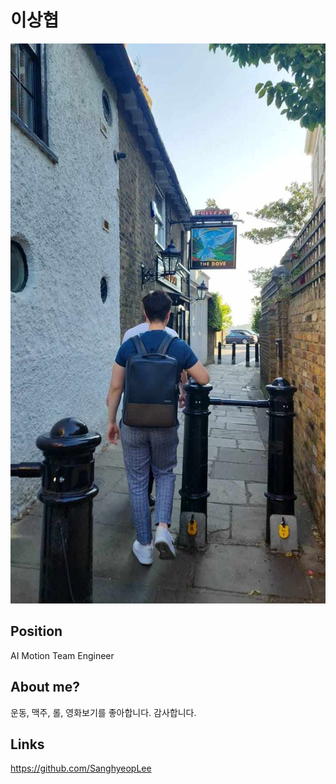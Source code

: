 # 이상협

![메인 이미지](/assets/motion/sh1.jpg)

## Position

AI Motion Team Engineer

## About me?

운동, 맥주, 롤, 영화보기를 좋아합니다. 감사합니다.

## Links
https://github.com/SanghyeopLee



